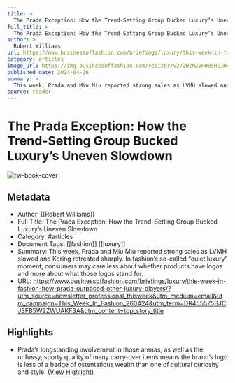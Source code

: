 ```yaml
---
title: >
  The Prada Exception: How the Trend-Setting Group Bucked Luxury’s Uneven Slowdown
full_title: >
  The Prada Exception: How the Trend-Setting Group Bucked Luxury’s Uneven Slowdown
author: >
  Robert Williams
url: https://www.businessoffashion.com/briefings/luxury/this-week-in-fashion-how-prada-outpaced-other-luxury-players/?utm_source=newsletter_professional_thisweek&utm_medium=email&utm_campaign=This_Week_In_Fashion_260424&utm_term=DR455575BJCJ3FB5W2ZWUAKF3A&utm_content=top_story_title
category: articles
image_url: https://img.businessoffashion.com/resizer/v2/2WZM2VHHB5HEJHU4625XZJGIDM.jpg?smart=true&auth=f25518981cf13837f8717f98542d70288c60b46d009f6dc397c55fdf2390e333&width=1200&height=630
published_date: 2024-04-26
summary: >
  This week, Prada and Miu Miu reported strong sales as LVMH slowed and Kering retreated sharply. In fashion’s so-called “quiet luxury” moment, consumers may care less about whether products have logos and more about what those logos stand for.
source: reader
---
```

# The Prada Exception: How the Trend-Setting Group Bucked Luxury’s Uneven Slowdown

![rw-book-cover](https://img.businessoffashion.com/resizer/v2/2WZM2VHHB5HEJHU4625XZJGIDM.jpg?smart=true&auth=f25518981cf13837f8717f98542d70288c60b46d009f6dc397c55fdf2390e333&width=1200&height=630)

## Metadata
- Author: [[Robert Williams]]
- Full Title: The Prada Exception: How the Trend-Setting Group Bucked Luxury’s Uneven Slowdown
- Category: #articles
- Document Tags: [[fashion]] [[luxury]] 
- Summary: This week, Prada and Miu Miu reported strong sales as LVMH slowed and Kering retreated sharply. In fashion’s so-called “quiet luxury” moment, consumers may care less about whether products have logos and more about what those logos stand for.
- URL: https://www.businessoffashion.com/briefings/luxury/this-week-in-fashion-how-prada-outpaced-other-luxury-players/?utm_source=newsletter_professional_thisweek&utm_medium=email&utm_campaign=This_Week_In_Fashion_260424&utm_term=DR455575BJCJ3FB5W2ZWUAKF3A&utm_content=top_story_title

## Highlights
- Prada’s longstanding involvement in those arenas, as well as the unfussy, sporty quality of many carry-over items means the brand’s logo is less of a badge of ostentatious wealth than one of cultural curiosity and style. ([View Highlight](https://read.readwise.io/read/01j1sa7p6fta6jr52c487fke5h))


